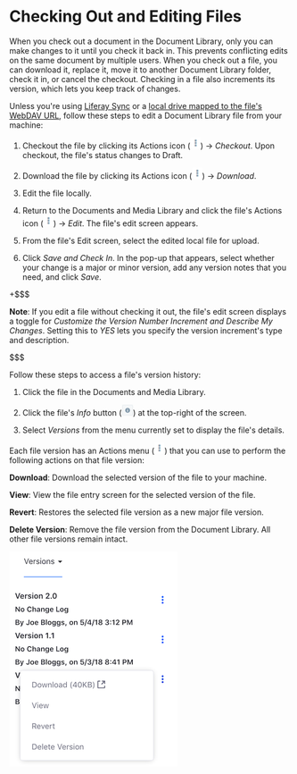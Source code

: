 # Checking Out and Editing Files [](id=checking-out-and-editing-files)

When you check out a document in the Document Library, only you can make changes 
to it until you check it back in. This prevents conflicting edits on the same 
document by multiple users. When you check out a file, you can download it, 
replace it, move it to another Document Library folder, check it in, or cancel 
the checkout. Checking in a file also increments its version, which lets you 
keep track of changes. 

Unless you're using
[Liferay Sync](/discover/portal/-/knowledge_base/7-1/using-liferay-sync-on-your-desktop)
or a 
[local drive mapped to the file's WebDAV URL](/discover/portal/-/knowledge_base/7-1/desktop-access-to-documents-and-media), 
follow these steps to edit a Document Library file from your machine: 

1.  Checkout the file by clicking its Actions icon 
    (![Actions](../../../../images/icon-actions.png)) &rarr; *Checkout*. Upon 
    checkout, the file's status changes to Draft. 

2.  Download the file by clicking its Actions icon 
    (![Actions](../../../../images/icon-actions.png)) &rarr; *Download*. 

3.  Edit the file locally. 

4.  Return to the Documents and Media Library and click the file's Actions icon 
    (![Actions](../../../../images/icon-actions.png)) &rarr; *Edit*. The file's 
    edit screen appears. 

5.  From the file's Edit screen, select the edited local file for upload. 

6.  Click *Save and Check In*. In the pop-up that appears, select whether your 
    change is a major or minor version, add any version notes that you need, and 
    click *Save*. 

+$$$

**Note**: If you edit a file without checking it out, the file's edit screen 
displays a toggle for *Customize the Version Number Increment and Describe My 
Changes*. Setting this to *YES* lets you specify the version increment's type 
and description.

$$$

Follow these steps to access a file's version history:

1.  Click the file in the Documents and Media Library.

2.  Click the file's *Info* button 
    (![**i**](../../../../images/icon-information.png)) at the top-right of the 
    screen. 

3.  Select *Versions* from the menu currently set to display the file's details. 

Each file version has an Actions menu 
(![Actions](../../../../images/icon-actions.png)) that you can use to perform 
the following actions on that file version:

**Download**: Download the selected version of the file to your machine. 

**View**: View the file entry screen for the selected version of the file. 

**Revert**: Restores the selected file version as a new major file version. 

**Delete Version**: Remove the file version from the Document Library. All 
other file versions remain intact. 

![Figure 1: The version history actions let you inspect, delete, and reinstate file versions.](../../../../images/dm-file-version-actions.png)
